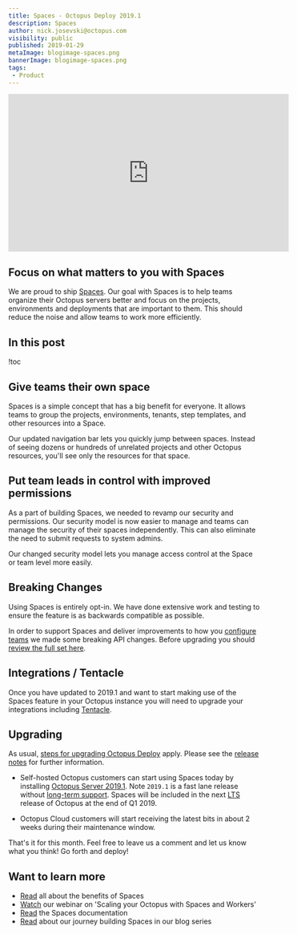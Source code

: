 ```yaml
---
title: Spaces - Octopus Deploy 2019.1
description: Spaces
author: nick.josevski@octopus.com
visibility: public
published: 2019-01-29
metaImage: blogimage-spaces.png
bannerImage: blogimage-spaces.png
tags:
 - Product
---
```


<iframe width="560" height="315" src="https://www.youtube.com/embed/9YztgS1wUmk" frameborder="0" allowfullscreen></iframe>

<h2>Focus on what matters to you with Spaces</h2>

We are proud to ship [Spaces](https://octopus.com/spaces). Our goal with Spaces is to help teams organize their Octopus servers better and focus on the projects, environments and deployments that are important to them. This should reduce the noise and allow teams to work more efficiently.

<h2>In this post </h2>

!toc

## Give teams their own space

Spaces is a simple concept that has a big benefit for everyone. It allows teams to group the projects, environments, tenants, step templates, and other resources into a Space.

Our updated navigation bar lets you quickly jump between spaces. Instead of seeing dozens or hundreds of unrelated projects and other Octopus resources, you'll see only the resources for that space.

## Put team leads in control with improved permissions

As a part of building Spaces, we needed to revamp our security and permissions. Our security model is now easier to manage and teams can manage the security of their spaces independently. This can also eliminate the need to submit requests to system admins.

Our changed security model lets you manage access control at the Space or team level more easily.

## Breaking Changes

Using Spaces is entirely opt-in. We have done extensive work and testing to ensure the feature is as backwards compatible as possible.

In order to support Spaces and  deliver improvements to how you [configure teams](https://octopus.com/blog/team-configuration-improvements) we made some breaking API changes. Before upgrading you should [review the full set here](https://octopus.com/downloads/compare?from=2018.12.1&to=2019.1.0).

## Integrations / Tentacle

Once you have updated to 2019.1 and want to start making use of the Spaces feature in your Octopus instance you will need to upgrade your integrations including [Tentacle](https://octopus.com/downloads).

## Upgrading

As usual, [steps for upgrading Octopus Deploy](https://octopus.com/docs/administration/upgrading) apply. Please see the [release notes](https://octopus.com/downloads/compare?to=2019.1.0) for further information.

* Self-hosted Octopus customers can start using Spaces today by installing [Octopus Server 2019.1](https://octopus.com/downloads). Note `2019.1` is a fast lane release without [long-term support](https://octopus.com/docs/administration/upgrading/long-term-support). Spaces will be included in the next [LTS](https://octopus.com/docs/administration/upgrading/long-term-support) release of Octopus at the end of Q1 2019.

* Octopus Cloud customers will start receiving the latest bits in about 2 weeks during their maintenance window.

That's it for this month. Feel free to leave us a comment and let us know what you think! Go forth and deploy!

## Want to learn more

- [Read](https://octopus.com/spaces) all about the benefits of Spaces
- [Watch](https://hello.octopus.com/webinar-spaces-workers/on-demand?utm_referrer=http%3A%2F%2Foctopus.com%2Fblog%2Foctopus-release-2019.1) our webinar on 'Scaling your Octopus with Spaces and Workers'
- [Read](https://g.octopushq.com/spaces) the Spaces documentation
- [Read](https://octopus.com/blog/octopus-spaces-blog-series-kick-off) about our journey building Spaces in our blog series
